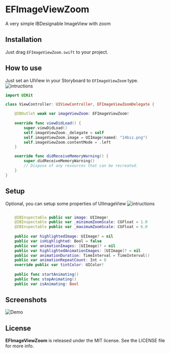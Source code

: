 # EFImageViewZoom
A very simple IBDesignable ImageView with zoom

## Installation
Just drag `EFImageViewZoom.swift` to your project.

## How to use
Just set an UIView in your Storyboard to `EFImageViewZoom` type.
![intructions](https://media.giphy.com/media/vEBdiijlgK8BW/giphy.gif)

```swift
import UIKit

class ViewController: UIViewController, EFImageViewZoomDelegate {

    @IBOutlet weak var imageViewZoom: EFImageViewZoom!
    
    override func viewDidLoad() {
        super.viewDidLoad()
        self.imageViewZoom._delegate = self
        self.imageViewZoom.image = UIImage(named: "14bis.png")
        self.imageViewZoom.contentMode = .left
    }

    override func didReceiveMemoryWarning() {
        super.didReceiveMemoryWarning()
        // Dispose of any resources that can be recreated.
    }
}
```

## Setup
Optional, you can setup some properties of UIImageView
![intructions](https://media.giphy.com/media/vEBdiijlgK8BW/giphy.gif)

```swift

    @IBInspectable public var image: UIImage! 
    @IBInspectable public var _minimumZoomScale: CGFloat = 1.0 
    @IBInspectable public var _maximumZoomScale: CGFloat = 6.0
    
    public var highlightedImage: UIImage? = nil
    public var isHighlighted: Bool = false 
    public var animationImages: [UIImage]? = nil
    public var highlightedAnimationImages: [UIImage]? = nil 
    public var animationDuration: TimeInterval = TimeInterval()
    public var animationRepeatCount: Int = 0 
    override public var tintColor: UIColor! 
    
    public func startAnimating()
    public func stopAnimating()
    public var isAnimating: Bool
```

## Screenshots
![Demo](https://media.giphy.com/media/23yu4cpEF0Dzq/giphy.gif)

## License
**EFImageViewZoom** is released under the MIT license. See the LICENSE file for more info.
